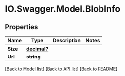# IO.Swagger.Model.BlobInfo
## Properties

Name | Type | Description | Notes
------------ | ------------- | ------------- | -------------
**Size** | [**decimal?**](BigDecimal.md) |  | 
**Url** | **string** |  | 

[[Back to Model list]](../README.md#documentation-for-models) [[Back to API list]](../README.md#documentation-for-api-endpoints) [[Back to README]](../README.md)


